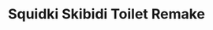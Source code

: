 ---
slug: squidki-skibidi-toilet-remake
title: Squidki Skibidi Toilet Remake
description: "Squidki Skibidi Toilet Remake is an exciting online game. Play for free directly in your browser!"
icon: /images/new_mods/Sprunki Skibidi Toilet Remake.png
url: https://wowtbc.net/sprunkin/skibidi-toilet-remake/index.html
previewImage: /images/new_mods/Sprunki Skibidi Toilet Remake.png
type: new mods

# SEO配置
seo:
  title: "Squidki Skibidi Toilet Remake - Play Free Online Game | Fun Browser Games"
  description: "Squidki Skibidi Toilet Remake - Play this fun online game for free in your browser. No download required!"
  ogImage: "/images/new_mods/Sprunki Skibidi Toilet Remake.png"
  keywords: "squidki-skibidi-toilet-remake, online game, browser game, free game, new mods game, play online"

videoUrls:
  - https://www.youtube.com/embed/example1
  - https://www.youtube.com/embed/example2

whyPlay:
  title: "Why Play Squidki Skibidi Toilet Remake?"
  items:
    - "Immersive Gameplay: Squidki Skibidi Toilet Remake offers an engaging and immersive gaming experience that will keep you entertained for hours"
    - "Challenging Levels: Test your skills with increasingly difficult challenges and obstacles"
    - "Beautiful Graphics: Enjoy stunning visuals and smooth animations that bring the game world to life"
    - "Regular Updates: New content and features are added regularly to keep the game fresh and exciting"
    - "Free to Play: Experience all the fun without spending a penny"
    - "Community Features: Connect with other players, share strategies, and compete for high scores"
    - "Cross-Platform: Play on any device with a web browser, no downloads required"

features:
  title: "Key Features of Squidki Skibidi Toilet Remake"
  image: "/images/new_mods/Sprunki Skibidi Toilet Remake.png"
  items:
    - "Intuitive Controls: Easy to learn controls make Squidki Skibidi Toilet Remake accessible for players of all skill levels"
    - "Multiple Game Modes: Enjoy various gameplay options that provide different challenges and experiences"
    - "Character Customization: Personalize your gaming experience with unique characters and items"
    - "Achievement System: Complete special tasks to earn rewards and recognition"
    - "Leaderboards: Compete with players worldwide and see who can achieve the highest scores"

characteristics:
  title: "Game Characteristics"
  image: "/images/new_mods/Sprunki Skibidi Toilet Remake.png"
  items:
    - "Genre: New mods game with elements of strategy and skill"
    - "Difficulty: Suitable for both casual gamers and those seeking a challenge"
    - "Play Time: Quick sessions or extended gameplay, depending on your preference"
    - "Art Style: Vibrant and engaging visuals that enhance the gaming experience"
    - "Sound Design: Immersive audio that complements the gameplay perfectly"

info: "Squidki Skibidi Toilet Remake is an exciting online game that offers players a unique and engaging gaming experience. With its intuitive controls, stunning visuals, and challenging gameplay, Squidki Skibidi Toilet Remake provides hours of entertainment for players of all ages and skill levels. Whether you're looking for a quick gaming session during a break or an extended play session, Squidki Skibidi Toilet Remake delivers an immersive experience that will keep you coming back for more. The game features multiple levels of increasing difficulty, ensuring that players are constantly challenged as they progress. With regular updates adding new content and features, Squidki Skibidi Toilet Remake remains fresh and exciting, providing endless entertainment options for its growing community of players."

howToPlayIntro: "Welcome to Squidki Skibidi Toilet Remake! This guide will walk you through the basics and help you master the game. Whether you're a beginner or looking to improve your skills, these tips and instructions will enhance your gaming experience."

howToPlaySteps:
  - title: "Getting Started"
    description: "Begin your Squidki Skibidi Toilet Remake adventure by familiarizing yourself with the controls. Use your keyboard or mouse to navigate through the game interface. The tutorial will guide you through the basic mechanics and help you understand the objectives."
  - title: "Understanding the Objectives"
    description: "In Squidki Skibidi Toilet Remake, your main goal is to progress through levels by completing specific objectives. Each level presents unique challenges that require different strategies and approaches."
  - title: "Mastering the Controls"
    description: "Practice using the controls to improve your precision and reaction time. Squidki Skibidi Toilet Remake requires quick reflexes and strategic thinking to overcome obstacles and defeat opponents."
  - title: "Utilizing Power-ups"
    description: "Collect power-ups throughout the game to enhance your abilities and overcome difficult challenges. Each power-up offers unique advantages that can be crucial for success."
  - title: "Developing Strategies"
    description: "As you progress in Squidki Skibidi Toilet Remake, develop effective strategies for different scenarios. Analyze patterns, anticipate challenges, and adapt your approach to maximize your performance."

faq:
  title: "Frequently Asked Questions about Squidki Skibidi Toilet Remake"
  items:
    - question: "Is Squidki Skibidi Toilet Remake free to play?"
      answer: "Yes, Squidki Skibidi Toilet Remake is completely free to play directly in your web browser. No downloads or purchases are required to enjoy the full game experience."
    - question: "Can I play Squidki Skibidi Toilet Remake on mobile devices?"
      answer: "Yes, Squidki Skibidi Toilet Remake is optimized for both desktop and mobile play. You can enjoy the game on any device with a web browser and internet connection."
    - question: "Are there any in-game purchases?"
      answer: "While Squidki Skibidi Toilet Remake is free to play, there may be optional in-game purchases available for cosmetic items or additional features that don't affect core gameplay."
    - question: "How often is Squidki Skibidi Toilet Remake updated?"
      answer: "The developers regularly update Squidki Skibidi Toilet Remake with new content, features, and improvements based on player feedback and game performance."
    - question: "Can I play Squidki Skibidi Toilet Remake offline?"
      answer: "Currently, Squidki Skibidi Toilet Remake requires an internet connection to play as it's a browser-based online game."
    - question: "Is Squidki Skibidi Toilet Remake suitable for children?"
      answer: "Yes, Squidki Skibidi Toilet Remake is designed to be family-friendly and suitable for players of all ages."
    - question: "How do I report bugs or issues?"
      answer: "If you encounter any problems while playing Squidki Skibidi Toilet Remake, you can report them through the game's support page or contact the developers directly through their website."
    - question: "Still Have Questions?"
      answer: "If you have additional questions about Squidki Skibidi Toilet Remake that aren't covered in this FAQ, please visit our support center or contact our customer service team for assistance."
---